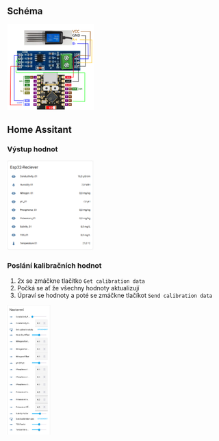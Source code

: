 ## Schéma
<img src="images/schematic.png" width=40% height=40%>

## Home Assitant
### Výstup hodnot
<img src="images/home_assistant_output.png" width=40% height=40%>

### Poslání kalibračních hodnot
1. 2x se zmáčkne tlačítko `Get calibration data`
2. Počká se ať že všechny hodnoty aktualizují
3. Úpraví se hodnoty a poté se zmáčkne tlačíkot `Send calibration data`

<img src="images/home_assistant_calibration.png" width=20% height=20% >
